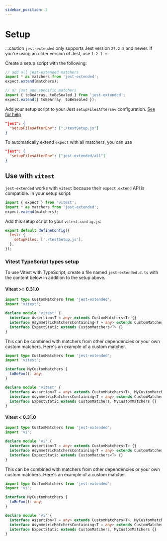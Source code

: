 ```yaml
---
sidebar_position: 2
---
```


# Setup

:::caution
`jest-extended` only supports Jest version `27.2.5` and newer. If you're using an older version of Jest, use `1.2.1`.
:::

Create a setup script with the following:

```javascript title="testSetup.js"
// add all jest-extended matchers
import * as matchers from 'jest-extended';
expect.extend(matchers);

// or just add specific matchers
import { toBeArray, toBeSealed } from 'jest-extended';
expect.extend({ toBeArray, toBeSealed });
```

Add your setup script to your Jest `setupFilesAfterEnv` configuration. [See for help](https://jestjs.io/docs/en/configuration.html#setupfilesafterenv-array)

```json title="package.json"
"jest": {
  "setupFilesAfterEnv": ["./testSetup.js"]
}
```

To automatically extend `expect` with all matchers, you can use

```json title="package.json"
"jest": {
  "setupFilesAfterEnv": ["jest-extended/all"]
}
```

## Use with `vitest`

`jest-extended` works with `vitest` because their `expect.extend` API is compatible. In your setup script:

```javascript title="testSetup.js"
import { expect } from 'vitest';
import * as matchers from 'jest-extended';
expect.extend(matchers);
```

Add this setup script to your `vitest.config.js`:

```javascript title="vitest.config.js"
export default defineConfig({
  test: {
    setupFiles: ['./testSetup.js'],
  },
});
```

### Vitest TypeScript types setup

To use Vitest with TypeScript, create a file named `jest-extended.d.ts` with the content below in addition to the setup above.

#### Vitest >= 0.31.0

```typescript
import type CustomMatchers from 'jest-extended';
import 'vitest';

declare module 'vitest' {
  interface Assertion<T = any> extends CustomMatchers<T> {}
  interface AsymmetricMatchersContaining<T = any> extends CustomMatchers<T> {}
  interface ExpectStatic extends CustomMatchers<T> {}
}
```

This can be combined with matchers from other dependencies or your own custom matchers. Here's an example of a custom matcher.

```typescript
import type CustomMatchers from 'jest-extended';
import 'vitest';

interface MyCustomMatchers {
  toBeFoo(): any;
}

declare module 'vitest' {
  interface Assertion<T = any> extends CustomMatchers<T>, MyCustomMatchers {}
  interface AsymmetricMatchersContaining<T = any> extends CustomMatchers<T>, MyCustomMatchers {}
  interface ExpectStatic extends CustomMatchers, MyCustomMatchers {}
}
```

#### Vitest < 0.31.0

```typescript
import type CustomMatchers from 'jest-extended';
import 'vi';

declare module 'vi' {
  interface Assertion<T = any> extends CustomMatchers<T> {}
  interface AsymmetricMatchersContaining<T = any> extends CustomMatchers<T> {}
  interface ExpectStatic extends CustomMatchers<T> {}
}
```

This can be combined with matchers from other dependencies or your own custom matchers. Here's an example of a custom matcher.

```typescript
import type CustomMatchers from 'jest-extended';
import 'vi';

interface MyCustomMatchers {
  toBeFoo(): any;
}

declare module 'vi' {
  interface Assertion<T = any> extends CustomMatchers<T>, MyCustomMatchers {}
  interface AsymmetricMatchersContaining<T = any> extends CustomMatchers<T>, MyCustomMatchers {}
  interface ExpectStatic extends CustomMatchers, MyCustomMatchers {}
}
```
